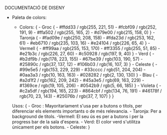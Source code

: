 DOCUMENTACIÓ DE DISENY

- Paleta de colors:
    - Colors: 
        {
            - Groc {
                - #ffdd33 / rgb(255, 221, 51)
                - #fcbf09 / rgb(252, 191, 9)
                - #ffa502 / rgb(255, 165, 2)
                - #d79e00 / rgb(215, 158, 0)
            }
            - Taronja {
                - #fad09e / rgb(250, 208, 158)
                - #fda23d / rgb(253, 162, 61)
                - #eb6710 / rgb(235, 103, 16)
                - #e24104 / rgb(226, 65, 4)
            }
            - Vermell {
                - #ff99aa / rgb(255, 153, 170)
                - #ff3355 / rgb(255, 51, 85)
                - #e21b3c / rgb(226, 27, 60)
                - #c50928 / rgb(197, 9, 40)
            }
            - Verd {
                - #b2df9b / rgb(178, 223, 155)
                - #67be39 / rgb(103, 190, 57)
                - #25890c / rgb(37, 137, 12)
                - #106b03 / rgb(16, 107, 3)
            }
            - Celeste {
                - #99e5e5 / rgb(153, 229, 229)
                - #33cccc / rgb(51, 204, 204)
                - #0aa3a3 / rgb(10, 163, 163)
                - #028282 / rgb(2, 130, 130)
            }
            - Blau {
                - #a2d1f2 / rgb(162, 209, 242)
                - #45a3e5 / rgb(69, 163, 229)
                - #1369ce / rgb(19, 105, 206)
                - #0542b9 / rgb(5, 66, 185)
            }
            - Violeta {
                - #c2a5df / rgb(194, 165, 223)
                - #864cbf / rgb(134, 76, 191)
                - #46178f / rgb(70, 23, 143)
                - #25076b / rgb(37, 7, 107)
            }
        }

    Usos: {
        - Groc : Mayoritariament s'usa per a butons o títols, per diferenciar els elements importants o de més relevancia.
        - Taronja: Per a background de titols.
        -Vermell: El seu ús es per a butons i per la progress bar de la sala d'espera.
        - Verd: El color verd s'utilitza únicament per els botons.
        - Celeste: 
    }